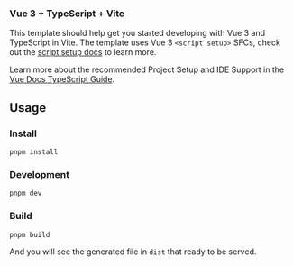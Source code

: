 ### Vue 3 + TypeScript + Vite

This template should help get you started developing with Vue 3 and TypeScript in Vite. The template uses Vue 3 `<script setup>` SFCs, check out the [script setup docs](https://v3.vuejs.org/api/sfc-script-setup.html#sfc-script-setup) to learn more.

Learn more about the recommended Project Setup and IDE Support in the [Vue Docs TypeScript Guide](https://vuejs.org/guide/typescript/overview.html#project-setup).

## Usage

### Install

```shell
pnpm install
```

### Development

```shell
pnpm dev
```

### Build

```shell
pnpm build
```

 And you will see the generated file in `dist` that ready to be served. 





## 

